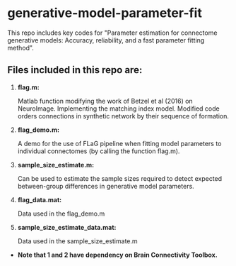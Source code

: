 # generative-model-parameter-fit
This repo includes key codes for "Parameter estimation for connectome generative models: Accuracy, reliability, and a fast parameter fitting method".
## Files included in this repo are:
1. **flag.m:** 
		
    Matlab function modifying the work of Betzel et al (2016) on NeuroImage. Implementing the matching index model. Modified code orders connections in synthetic network by their sequence of formation.

2. **flag_demo.m:**

    A demo for the use of FLaG pipeline when fitting model parameters to individual connectomes (by calling the function flag.m).

3. **sample_size_estimate.m:**

    Can be used to estimate the sample sizes required to detect expected between-group differences in generative model parameters.

4. **flag_data.mat:**

    Data used in the flag_demo.m
		
5. **sample_size_estimate_data.mat:**

    Data used in the sample_size_estimate.m
		
* **Note that 1 and 2 have dependency on Brain Connectivity Toolbox.**

